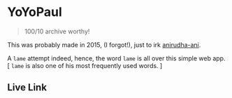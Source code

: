 # YoYoPaul
> 100/10 archive worthy!

This was probably made in 2015, (I forgot!), just to irk [anirudha-ani](https://github.com/anirudha-ani).

A `lame` attempt indeed, hence, the word `lame` is all over this simple web app. [ `lame` is also one of his most frequently used words. ]

## Live Link

